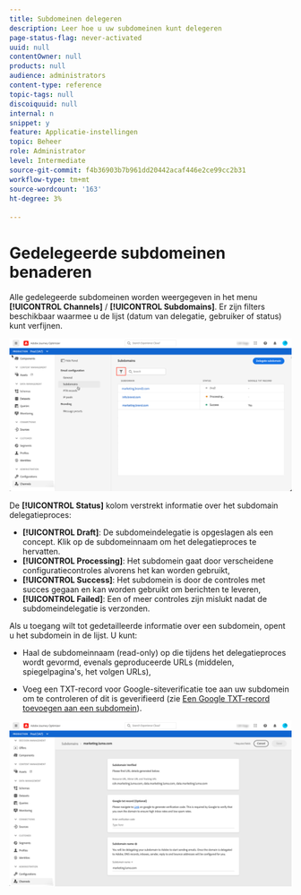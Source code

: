 ```yaml
---
title: Subdomeinen delegeren
description: Leer hoe u uw subdomeinen kunt delegeren
page-status-flag: never-activated
uuid: null
contentOwner: null
products: null
audience: administrators
content-type: reference
topic-tags: null
discoiquuid: null
internal: n
snippet: y
feature: Applicatie-instellingen
topic: Beheer
role: Administrator
level: Intermediate
source-git-commit: f4b36903b7b961dd20442acaf446e2ce99cc2b31
workflow-type: tm+mt
source-wordcount: '163'
ht-degree: 3%

---
```



# Gedelegeerde subdomeinen benaderen

Alle gedelegeerde subdomeinen worden weergegeven in het menu **[!UICONTROL Channels]** / **[!UICONTROL Subdomains]**. Er zijn filters beschikbaar waarmee u de lijst (datum van delegatie, gebruiker of status) kunt verfijnen.

![](../assets/subdomain-list.png)

De **[!UICONTROL Status]** kolom verstrekt informatie over het subdomain delegatieproces:

* **[!UICONTROL Draft]**: De subdomeindelegatie is opgeslagen als een concept. Klik op de subdomeinnaam om het delegatieproces te hervatten.
* **[!UICONTROL Processing]**: Het subdomein gaat door verscheidene configuratiecontroles alvorens het kan worden gebruikt,
* **[!UICONTROL Success]**: Het subdomein is door de controles met succes gegaan en kan worden gebruikt om berichten te leveren,
* **[!UICONTROL Failed]**: Een of meer controles zijn mislukt nadat de subdomeindelegatie is verzonden.

Als u toegang wilt tot gedetailleerde informatie over een subdomein, opent u het subdomein in de lijst. U kunt:

* Haal de subdomeinnaam (read-only) op die tijdens het delegatieproces wordt gevormd, evenals geproduceerde URLs (middelen, spiegelpagina&#39;s, het volgen URLs),

* Voeg een TXT-record voor Google-siteverificatie toe aan uw subdomein om te controleren of dit is geverifieerd (zie [Een Google TXT-record toevoegen aan een subdomein](google-txt.md)).

![](../assets/subdomain-delegated.png)

